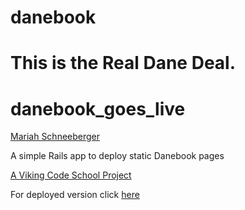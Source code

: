 danebook
========

This is the Real Dane Deal.
=======
danebook_goes_live
==================

<a href="https://github.com/MariahAcacia">Mariah Schneeberger</a>

<p>A simple Rails app to deploy static Danebook pages</p>

<a href="https://www.vikingcodeschool.com">A Viking Code School Project</a>

<p>For deployed version click <a href="https://mighty-eyrie-78191.herokuapp.com/">here</a></p>
